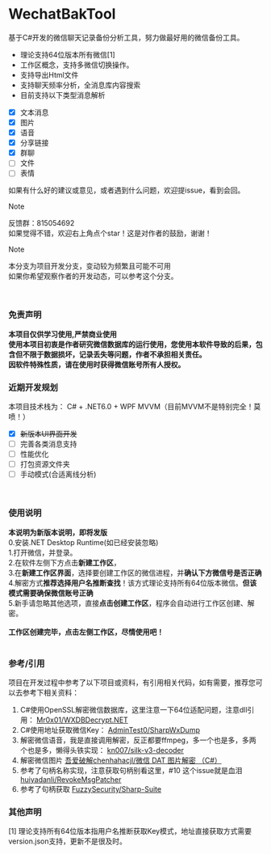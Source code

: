 
# WechatBakTool
基于C#开发的微信聊天记录备份分析工具，努力做最好用的微信备份工具。

- 理论支持64位版本所有微信[1]
- 工作区概念，支持多微信切换操作。
- 支持导出Html文件
- 支持聊天频率分析，全消息库内容搜索
- 目前支持以下类型消息解析
- [x] 文本消息
- [x] 图片
- [x] 语音
- [x] 分享链接
- [x] 群聊
- [ ] 文件
- [ ] 表情

如果有什么好的建议或意见，或者遇到什么问题，欢迎提issue，看到会回。

> [!NOTE]
> 反馈群：815054692<br/>
> 如果觉得不错，欢迎右上角点个star！这是对作者的鼓励，谢谢！<br/>

> [!NOTE]
> 本分支为项目开发分支，变动较为频繁且可能不可用<br/>
> 如果你希望观察作者的开发动态，可以参考这个分支。<br/>
<br/>

### 免责声明

**本项目仅供学习使用,严禁商业使用**<br/>
**使用本项目初衷是作者研究微信数据库的运行使用，您使用本软件导致的后果，包含但不限于数据损坏，记录丢失等问题，作者不承担相关责任。**<br/>
**因软件特殊性质，请在使用时获得微信账号所有人授权。**
<br/>

### 近期开发规划
本项目技术栈为：
C# + .NET6.0 + WPF MVVM（目前MVVM不是特别完全！莫喷！） <br/>
- [x] ~~新版本UI界面开发~~
- [ ] 完善各类消息支持
- [ ] 性能优化
- [ ] 打包资源文件夹
- [ ] 手动模式(合适离线分析)
<br/>

### 使用说明
**本说明为新版本说明，即将发版**<br/>
0.安装.NET Desktop Runtime(如已经安装忽略)<br/>
1.打开微信，并登录。<br/>
2.在软件左侧下方点击**新建工作区**，<br/>
3.在**新建工作区界面**，选择要创建工作区的微信进程，并**确认下方微信号是否正确**<br/>
4.解密方式**推荐选择用户名推断查找**！该方式理论支持所有64位版本微信。**但该模式需要确保微信账号正确**<br/>
5.新手请忽略其他选项，直接**点击创建工作区**，程序会自动进行工作区创建、解密。<br/><br/>
**工作区创建完毕，点击左侧工作区，尽情使用吧！**<br/>
<br/>

### 参考/引用
项目在开发过程中参考了以下项目或资料，有引用相关代码，如有需要，推荐您可以去参考下相关资料：

1. C#使用OpenSSL解密微信数据库，这里注意一下64位适配问题，注意dll引用： [Mr0x01/WXDBDecrypt.NET](https://github.com/Mr0x01/WXDBDecrypt.NET)<br/>
2. C#使用地址获取微信Key： [AdminTest0/SharpWxDump](https://github.com/AdminTest0/SharpWxDump)
3. 解密微信语音，我是直接调用解密，反正都要ffmpeg，多一个也是多，多两个也是多，懒得头铁实现： [kn007/silk-v3-decoder](https://github.com/kn007/silk-v3-decoder)
4. 解密微信图片 [吾爱破解chenhahacjl/微信 DAT 图片解密 （C#）](https://www.52pojie.cn/forum.php?mod=viewthread&tid=1507922)
5. 参考了句柄名称实现，注意获取句柄别看这里，#10 这个issue就是血泪 [huiyadanli/RevokeMsgPatcher](https://github.com/huiyadanli/RevokeMsgPatcher)
6. 参考了句柄获取 [FuzzySecurity/Sharp-Suite](https://github.com/FuzzySecurity/Sharp-Suite)

### 其他声明
[1] 理论支持所有64位版本指用户名推断获取Key模式，地址直接获取方式需要version.json支持，更新不是很及时。